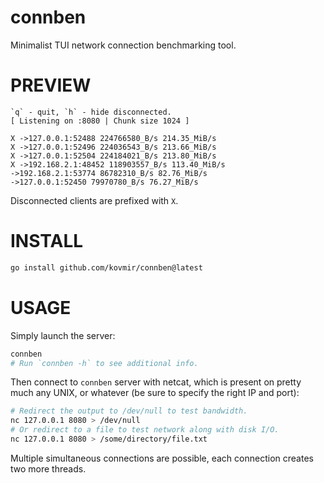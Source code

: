 # connben

Minimalist TUI network connection benchmarking tool.

# PREVIEW

```
`q` - quit, `h` - hide disconnected.
[ Listening on :8080 | Chunk size 1024 ]

X ->127.0.0.1:52488 224766580_B/s 214.35_MiB/s
X ->127.0.0.1:52496 224036543_B/s 213.66_MiB/s
X ->127.0.0.1:52504 224184021_B/s 213.80_MiB/s
X ->192.168.2.1:48452 118903557_B/s 113.40_MiB/s
->192.168.2.1:53774 86782310_B/s 82.76_MiB/s
->127.0.0.1:52450 79970780_B/s 76.27_MiB/s
```

Disconnected clients are prefixed with `X`.

# INSTALL

```bash
go install github.com/kovmir/connben@latest
```

# USAGE

Simply launch the server:

```bash
connben
# Run `connben -h` to see additional info.
```

Then connect to `connben` server with netcat, which is present on pretty much
any UNIX, or whatever (be sure to specify the right IP and port):

```bash
# Redirect the output to /dev/null to test bandwidth.
nc 127.0.0.1 8080 > /dev/null
# Or redirect to a file to test network along with disk I/O.
nc 127.0.0.1 8080 > /some/directory/file.txt
```

Multiple simultaneous connections are possible, each connection creates two
more threads.
